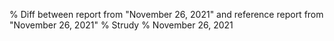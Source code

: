 % Diff between report from "November 26, 2021" and reference report from "November 26, 2021"
% Strudy
% November 26, 2021



